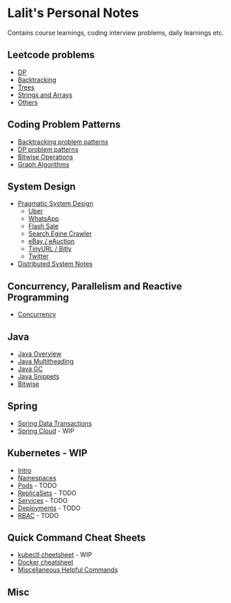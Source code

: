 # Lalit's Personal Notes

Contains course learnings, coding interview problems, daily learnings etc.

## Leetcode problems

- [DP](leetcode-problems/dynamic-programming.markdown)
- [Backtracking](leetcode-problems/backtracking.markdown)
- [Trees](leetcode-problems/trees.markdown)
- [Strings and Arrays](leetcode-problems/strings-arrays.markdown)
- [Others](leetcode-problems/others.markdown)

## Coding Problem Patterns

- [Backtracking problem patterns](algorithms/backtracking-patterns.markdown)
- [DP problem patterns](algorithms/dynamic-programming-patterns.markdown)
- [Bitwise Operations](algorithms/bitmasks.markdown)
- [Graph Algorithms](algorithms/graph-algorithms.markdown)

## System Design

- [Pragmatic System Design](system-design/pragmatic-system-design.markdown)
  - [Uber](./system-design/pragmatic-syste-design-uber.markdown)
  - [WhatsApp](./system-design/pragmatic-system-design-whatsapp.markdown)
  - [Flash Sale](./system-design/pragmatic-system-design-flashsale.markdown)
  - [Search Egine Crawler](./system-design/pragmatic-system-design-webcrawler.markdown)
  - [eBay / eAuction](./system-design/pgragmatic-system-design-ebay.markdown)
  - [TinyURL / Bitly](./system-design/pragmatics-system-design-tinyurl.markdown)
  - [Twitter](./system-design/pragmatic-system-design-twitter.markdown)
- [Distributed System Notes](./system-design/distributed-systems-additional-notes.markdown)

## Concurrency, Parallelism and Reactive Programming

- [Concurrency](./concurrency-parallelims-reactive/concurrency.markdown)

## Java

- [Java Overview](java/java.markdown)
- [Java Multitheading](java/java-multithreading.markdown)
- [Java GC](java/java-gc.markdown)
- [Java Snippets](java/java-snippets.markdown)
- [Bitwise](algorithms/bitmasks.markdown)

## Spring

- [Spring Data Transactions](spring/spring-data-transactions.markdown)
- [Spring Cloud](spring/spring-cloud.markdown) - WIP

## Kubernetes - WIP

- [Intro](kubernetes/kubernetes-intro.markdown)
- [Namespaces](kubernetes/namespaces.markdown)
- [Pods](TODO) - TODO
- [ReplicaSets](TODO) - TODO
- [Services](TODO) - TODO
- [Deployments](TODO) - TODO
- [RBAC](TODO) - TODO

## Quick Command Cheat Sheets

- [kubectl cheetsheet](./command-cheatsheets/kubectl-cheatsheet.markdown) - WIP
- [Docker cheatsheet](./command-cheatsheets/docker-cheatsheet.markdown)
- [Miscellaneous Helpful Commands](command-cheatsheets/misc-helpful-commands.markdown)

## Misc
